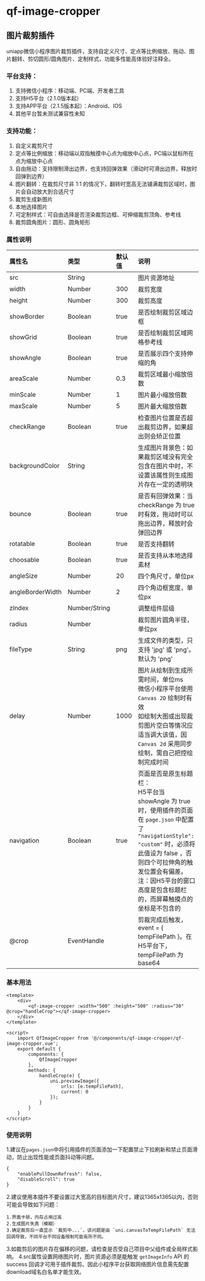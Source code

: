 # qf-image-cropper
## 图片裁剪插件
uniapp微信小程序图片裁剪插件，支持自定义尺寸、定点等比例缩放、拖动、图片翻转、剪切圆形/圆角图片、定制样式，功能多性能高体验好注释全。

### 平台支持：
1. 支持微信小程序：移动端、PC端、开发者工具
2. 支持H5平台（2.1.0版本起）
3. 支持APP平台（2.1.5版本起）：Android、IOS
4. 其他平台暂未测试兼容性未知

### 支持功能：
1. 自定义裁剪尺寸
2. 定点等比例缩放：移动端以双指触摸中心点为缩放中心点，PC端以鼠标所在点为缩放中心点
3. 自由拖动：支持限制滑出边界，也支持回弹效果（滑动时可滑出边界，释放时回弹到边界）
4. 图片翻转：在裁剪尺寸非 1:1 的情况下，翻转时宽高无法铺满裁剪区域时，图片会自动放大到合适尺寸
5. 裁剪生成新图片
6. 本地选择图片
7. 可定制样式：可自由选择是否渲染裁剪边框、可伸缩裁剪顶角、参考线
8. 裁剪圆角图片：圆形、圆角矩形

### 属性说明
| 属性名 | 类型 | 默认值 | 说明 |
|:---|:---|:---|:---|
| src              | String        |         | 图片资源地址 |
| width            | Number        | 300     | 裁剪宽度 |
| height           | Number        | 300     | 裁剪高度 |
| showBorder       | Boolean       | true    | 是否绘制裁剪区域边框 |
| showGrid         | Boolean       | true    | 是否绘制裁剪区域网格参考线 |
| showAngle        | Boolean       | true    | 是否展示四个支持伸缩的角 |
| areaScale        | Number        | 0.3     | 裁剪区域最小缩放倍数 |
| minScale         | Number        | 1       | 图片最小缩放倍数 |
| maxScale         | Number        | 5       | 图片最大缩放倍数 |
| checkRange       | Boolean       | true    | 检查图片位置是否超出裁剪边界，如果超出则会矫正位置 |
| backgroundColor  | String        |         | 生成图片背景色：如果裁剪区域没有完全包含在图片中时，不设置该属性则生成图片存在一定的透明块 |
| bounce           | Boolean       | true    | 是否有回弹效果：当 checkRange 为 true 时有效，拖动时可以拖出边界，释放时会弹回边界 |
| rotatable        | Boolean       | true    | 是否支持翻转 |
| choosable        | Boolean       | true    | 是否支持从本地选择素材 |
| angleSize        | Number        | 20      | 四个角尺寸，单位px |
| angleBorderWidth | Number        | 2       | 四个角边框宽度，单位px |
| zIndex           | Number/String |         | 调整组件层级 |
| radius           | Number        |         | 裁剪图片圆角半径，单位px |
| fileType         | String        | png     | 生成文件的类型，只支持 'jpg' 或 'png'。默认为 'png' |
| delay            | Number        | 1000    | 图片从绘制到生成所需时间，单位ms<br>微信小程序平台使用 `Canvas 2D` 绘制时有效<br>如绘制大图或出现裁剪图片空白等情况应适当调大该值，因 `Canvas 2d` 采用同步绘制，需自己把控绘制完成时间 |
| navigation       | Boolean       | true    | 页面是否是原生标题栏：<br>H5平台当 showAngle 为 true 时，使用插件的页面在 `page.json` 中配置了 `"navigationStyle": "custom"` 时，必须将此值设为 false ，否则四个可拉伸角的触发位置会有偏差。<br>注：因H5平台的窗口高度是包含标题栏的，而屏幕触摸点的坐标是不包含的 |
| @crop    	       | EventHandle   |         | 剪裁完成后触发，event = { tempFilePath }。在H5平台下，tempFilePath 为 base64 |

### 基本用法
```
<template>
	<div>
		<qf-image-cropper :width="500" :height="500" :radius="30" @crop="handleCrop"></qf-image-cropper>
	</div>
</template>

<script>
	import QfImageCropper from '@/components/qf-image-cropper/qf-image-cropper.vue';
	export default {
		components: {
			QfImageCropper
		},
		methods: {
			handleCrop(e) {
				uni.previewImage({
					urls: [e.tempFilePath],
					current: 0
				});
			}
 		}
	}
</script>
```
### 使用说明
1.建议在`pages.json`中将引用插件的页面添加一下配置禁止下拉刷新和禁止页面滑动，防止出现性能或页面抖动等问题。
```
{
	"enablePullDownRefresh": false,
	"disableScroll": true
}
```
2.建议使用本插件不要设置过大宽高的目标图片尺寸，建议1365x1365以内，否则可能会导致如下问题：
```
1.界面卡顿，内存占用过高
2.生成图片失真（模糊）
3.确定裁剪后一直显示 `裁剪中...`，该问题是由 `uni.canvasToTempFilePath` 无法回调导致，不同平台不同设备限制可能有所不同。
```
3.如裁剪后的图片存在偏移的问题，请检查是否受自己项目中父组件或全局样式影响。
4.src属性设置网络图片时，图片资源必须是能触发 `getImageInfo` API 的 success 回调才可用于插件裁剪。因此小程序平台获取网络图片信息需先配置download域名白名单才能生效。